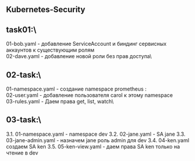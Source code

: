 <H2>Kubernetes-Security</H2>

## task01:\
01-bob.yaml - добавление ServiceAccount и биндинг сервисных аккаунтов к существующим ролям\
02-dave.yaml - добавление новой роли без прав доступа\

## 02-task:\
01-namespace.yaml - создание namespace prometheus :\
02-user.yaml - добавление пользователя carol к этому namespace\
03-rules.yaml - Даем права get, list, watch\

## 03-task:\
3.1. 01-namespace.yaml - namespace dev
3.2. 02-jane.yaml - SA jane
3.3. 03-jane-admin.yaml - назначем jane роль admin для dev
3.4. 04-ken.yaml создаем SA ken
3.5. 05-ken-view.yaml - даем права SA ken только на чтение в dev